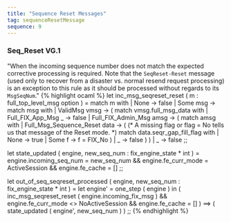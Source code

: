 ```yaml
---
title: "Sequence Reset Messages"
tag: sequenceResetMessage
sequence: 9
---
```

### Seq_Reset VG.1

"When the incoming sequence number does not match the expected corrective processing is required. Note that the `SeqReset-Reset` message (used only to recover from a disaster vs. normal resend request processing) is an exception to this rule as it should be processed without regards to its `MsgSeqNum`."
{% highlight ocaml %}
let inc_msg_seqreset_reset ( m : full_top_level_msg option ) =
    match m with 
    | None -> false
    | Some msg ->
    match msg with
    | ValidMsg vmsg -> (
        match vmsg.full_msg_data with 
        | Full_FIX_App_Msg _ -> false
        | Full_FIX_Admin_Msg amsg -> (
            match amsg with 
            | Full_Msg_Sequence_Reset data -> (
                (* A missing flag or flag = No tells us that message of the Reset mode. *)
                match data.seqr_gap_fill_flag with | None -> true | Some f -> f = FIX_No
             )
            | _ -> false
         )
    )
    | _ -> false
;;

let state_updated ( engine, new_seq_num : fix_engine_state * int ) =
    engine.incoming_seq_num = new_seq_num &&
    engine.fe_curr_mode = ActiveSession && 
    engine.fe_cache = []
;;

let out_of_seq_seqreset_processed ( engine, new_seq_num : fix_engine_state * int ) = 
    let engine' = one_step ( engine ) in
    (   inc_msg_seqreset_reset ( engine.incoming_fix_msg ) && 
        engine.fe_curr_mode <> NoActiveSession && 
        engine.fe_cache = [] 
    ) ==> (
        state_updated ( engine', new_seq_num )
    )
;;
{% endhighlight %}